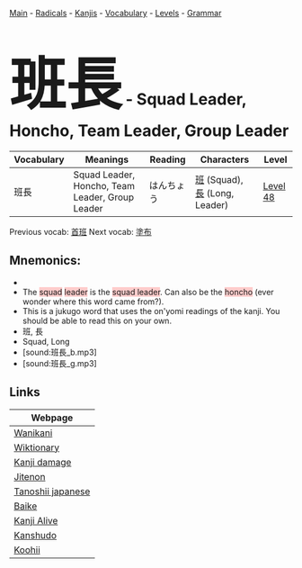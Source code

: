 <style> bigfont {font-size: 100px}</style>
[Main](../README.md) -
[Radicals](../radicals.md) -
[Kanjis](../kanjis.md) -
[Vocabulary](../vocabulary.md) -
[Levels](../levels.md) -
[Grammar](../grammar.md)
# <bigfont> 班長</bigfont> - Squad Leader, Honcho, Team Leader, Group Leader 

| Vocabulary | Meanings | Reading | Characters | Level |
| --- | --- | --- | --- | --- |
| 班長 | Squad Leader, Honcho, Team Leader, Group Leader | はんちょう |  [班](../kanjis/班.md) (Squad), [長](../kanjis/長.md) (Long, Leader) | [Level 48](../levels/wk_level48.md) |

Previous vocab: [首班](首班.md) Next vocab: [塗布](塗布.md) 

## Mnemonics:

* 
* The <span style="background-color:#ffcccb"> squad</span> <span style="background-color:#ffcccb"> leader</span> is the <span style="background-color:#ffcccb"> squad leader</span>. Can also be the <span style="background-color:#ffcccb"> honcho</span> (ever wonder where this word came from?).
* This is a jukugo word that uses the on'yomi readings of the kanji. You should be able to read this on your own.
* 班, 長
* Squad, Long
* [sound:班長_b.mp3]
* [sound:班長_g.mp3]


## Links 

| Webpage |
| --- |
| [Wanikani          ](https://www.wanikani.com/kanji/班長) |
| [Wiktionary        ](https://en.wiktionary.org/wiki/班長) |
| [Kanji damage      ](http://www.kanjidamage.com/kanji/search?utf8=✓&q=班長) |
| [Jitenon           ](https://jitenon.com/kanji/班長) |
| [Tanoshii japanese ](https://www.tanoshiijapanese.com/dictionary/kanji.cfm?k=班長) |
| [Baike             ](https://baike.baidu.com/item/班長) |
| [Kanji Alive       ](https://app.kanjialive.com/班長) |
| [Kanshudo          ](https://www.kanshudo.com/searchmn?q=班長) |
| [Koohii            ](https://kanji.koohii.com/study/kanji/班長) |
